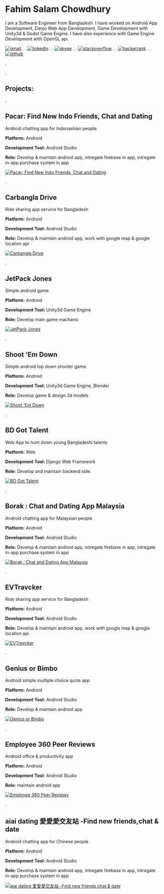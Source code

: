 # Fahim Salam Chowdhury

I am a Software Engineer from Bangladesh. I have worked on Android App Development, Danjo Web App Development, Game Development with Unity3d & Godot Game Engine. I have also experience with Game Engine Development with OpenGL api.

<a href="mailto:fahim.cse11@gmail.com"> <img src="https://i.postimg.cc/L4LfT5Tf/600px-Gmail-Icon-svg.png" alt="gmail"></a>
. .
[![linkedIn](https://i.postimg.cc/nV2dk3Tq/027-linkedin.png)](https://www.linkedin.com/in/fahim-salam-chowdhury-73872b111/ "linkedIn")
. .
[![skype](https://i.postimg.cc/y62w9QNn/015-skype.png)](https://join.skype.com/invite/cneoIHb0cmLx "skype")
. .
[![stackoverflow](https://i.postimg.cc/02ZLz8LR/so-icon.png)](https://stackoverflow.com/users/2768706/fahim-salam-chowdhury "stackoverflow")
. .
[![hackerrank](https://i.postimg.cc/SxSVzCcD/hackerrank.jpg)](https://www.hackerrank.com/fahim_cse11 "hackerrank")
. .
[![github](https://i.postimg.cc/Vs9jB5fT/github.png)](https://github.com/fahim44 "github")

.

.

## Projects:

.

Pacar: Find New Indo Friends, Chat and Dating
--------------------------------------------- 

Android chatting app for Indonashian people

**Platform:** Android

**Development Tool:** Android Studio

**Role:** Develop & maintain android app, intregate firebase in app, intregate in-app purchase system in app

[![Pacar: Find New Indo Friends, Chat and Dating](https://lh3.googleusercontent.com/uXo2e3665RlfJl78xI9iXNjyq2SakJbj028aRvM-EuRT169en3dyj6tbkVeeSwfEC2RQ=s180)](https://play.google.com/store/apps/details?id=com.frenclub.fcsocial "Pacar: Find New Indo Friends, Chat and Dating")

.

Carbangla Drive
---------------

Ride sharing app service for Bangladesh

**Platform:** Android

**Development Tool:** Android Studio

**Role:** Develop & maintain android app, work with google map & google location api

[![Carbangla Drive](https://lh3.googleusercontent.com/JS_wKLqj34uOOh2ncjc-67HR6E76ZnYs2AxEyJiCe9vlNzObxkKX_DJz4XljVo4P-E4=s180)](https://play.google.com/store/apps/details?id=com.carbangla.drive "Carbangla Drive")

.

JetPack Jones
-------------

Simple android game.

**Platform:** Android

**Development Tool:** Unity3d Game Engine

**Role:** Develop main game machanic

[![JetPack Jones](https://lh3.googleusercontent.com/MRYE_0RFtCfx1afO9N1yWfcQf-e0MIMBsBclKUExb_oYKwmk2bq1z3SM_8993rgHyA=s180)](https://play.google.com/store/apps/details?id=com.evwwa.JetPackJones "JetPack Jones")

.

Shoot 'Em Down
--------------

Simple android top down shooter game.

**Platform:** Android

**Development Tool:** Unity3d Game Engine, Blender

**Role:** Develop game & design 3d models

[![Shoot 'Em Down](https://lh3.googleusercontent.com/l6oSPBvh4h2sBjonT78oMneQ3SZrmfsBkz1JfCsYn9b_X53O1f_Pacm7cbIN63ShSupV=s180)](https://play.google.com/store/apps/details?id=com.astro_monkey.shoot_em_down "Shoot 'Em Down")

.


BD Got Talent
-------------

Web App to hunt down young Bangladeshi talents

**Platform:** Web

**Development Tool:** Django Web Framework

**Role:** Develop and maintain backend side.

[![BD Got Talent](https://i.postimg.cc/mDwyrnJV/Logo2.png)](https://www.bdgottalent.com/ "BDGotTalent")

.

Borak : Chat and Dating App Malaysia
------------------------------------ 

Android chatting app for Malaysian people

**Platform:** Android

**Development Tool:** Android Studio

**Role:** Develop & maintain android app, intregate firebase in app, intregate in-app purchase system in app

[![Borak : Chat and Dating App Malaysia](https://lh3.googleusercontent.com/5KB2nLXOtSPAQM5_2Lmc7s70NgTucSnWo3rZf6A_Nwj9mardaMQLh4b9Zae--JPmS9o=s180)](https://play.google.com/store/apps/details?id=com.frenclub.borak "Borak : Chat and Dating App Malaysia")

.


EVTravcker
-----------

Ride sharing app service for Bangladesh

**Platform:** Android

**Development Tool:** Android Studio

**Role:** Develop & maintain android app, work with google map & google location api

[![EVTravcker](https://lh3.googleusercontent.com/WT3YWf8tspGnVUJhFdSuKZE_ZEWEgA144bKLrkchJBK7bJhDvjIJGTlhOVRAVlyua3ri=s180)](https://play.google.com/store/apps/details?id=com.evwwa.evtracker "EVTravcker")

.

Genius or Bimbo
--------------- 

Android simple multiple choice quize app

**Platform:** Android

**Development Tool:** Android Studio

**Role:** Develop & maintain android app

[![Genius or Bimbo](https://lh3.googleusercontent.com/7nK70Ium4PJCGhTk1Q2AdcZDv5wDUs7QxZ4jqbtp8TwPDG_1ddOLBpwY06yQozRDdf8=s180)](https://play.google.com/store/apps/details?id=com.cheesecake.fahim.geniusorbimbo "Genius or Bimbo")

.

Employee 360 Peer Reviews
-------------------------

Android office & productivity app

**Platform:** Android

**Development Tool:** Android Studio

**Role:** maintain android app

[![Employee 360 Peer Reviews](https://lh3.googleusercontent.com/kiLOtoLcAaCtjh8mj9yluh8HsbN1eS6uBf5b7OzfrIsaovA8jWCJIq-wgfA41chS5A=s180)](https://play.google.com/store/apps/details?id=com.foovii.apraise "Employee 360 Peer Reviews")

.

aiai dating 愛愛愛交友站 -Find new friends,chat & date
----------------------------------------------------- 

Android chatting app for Chinese people

**Platform:** Android

**Development Tool:** Android Studio

**Role:** Develop & maintain android app, intregate firebase in app, intregate in-app purchase system in app

[![aiai dating 愛愛愛交友站 -Find new friends,chat & date](https://lh3.googleusercontent.com/o1Iiy1FbZDlbozrfrmpqoxt7YSGQ7D9IovQ6Ru9Br866sb5C_pG-Q-7hD4b4-js_qg=s180)](https://play.google.com/store/apps/details?id=com.frenclub.ai_aiDating "aiai dating 愛愛愛交友站 -Find new friends,chat & date")
